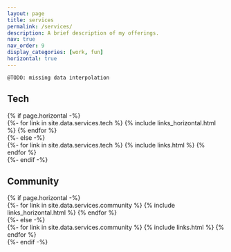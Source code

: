 ```yaml
---
layout: page
title: services
permalink: /services/
description: A brief description of my offerings.
nav: true
nav_order: 9
display_categories: [work, fun]
horizontal: true
---
```


```
@TODO: missing data interpolation
```
<!-- pages/links.md -->
<div class="projects">
  <!-- Display categorized links -->
  <h2 class="category">Tech</h2>
  <!-- Generate cards for each project -->
    {% if page.horizontal -%}
    <div class="container">
      <div class="row row-cols-1">
      {%- for link in site.data.services.tech %}
        {% include links_horizontal.html %}
      {% endfor %}
      </div>
    </div>
    {%- else -%}
    <div class="grid">
      {%- for link in site.data.services.tech %}
        {% include links.html %}
      {% endfor %}
    </div>
    {%- endif -%}


  <h2 class="category">Community</h2>
  <!-- Generate cards for each project -->
    {% if page.horizontal -%}
    <div class="container">
      <div class="row row-cols-1">
      {%- for link in site.data.services.community %}
        {% include links_horizontal.html %}
      {% endfor %}
      </div>
    </div>
    {%- else -%}
    <div class="grid">
      {%- for link in site.data.services.community %}
        {% include links.html %}
      {% endfor %}
    </div>
    {%- endif -%}
</div>
